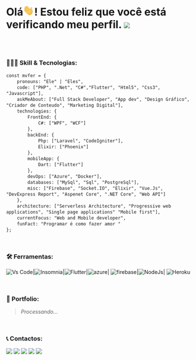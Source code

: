   <br>
    <h1>
        Olá<img src="https://raw.githubusercontent.com/ABSphreak/ABSphreak/master/gifs/Hi.gif" width="30px">! Estou feliz que você está verificando meu perfil.
        <img src="https://media.giphy.com/media/WUlplcMpOCEmTGBtBW/giphy.gif" width="30"> 
    </h1>
   <br>
 <br> 
 
<!-- 
<img align='right' alt="mvfernando-avatarpic" src=" link da img" height="150" style="border-radius:50%;">

**Mvuemba Fernando**, conhecido como **Elio Fernandes**. Software Developer :computer: & Web designer, estudante de Técnologias voltadas a solucionar problemas. Bem, a questão é que estou focado na solução, e trabalho com o que melhor resolve o problema. Minhas bases de programação e experiência proporcionam tanta flexibilidade, então posso trabalhar com praticamente qualquer linguagem ou tecnologia desde que resolvam o problema da melhor forma e no menor tempo possível...
<br> 

<!-- Quando criar o código no terminal ativar essa sessão
### 📫 Sobre mim: terminal

Pick a slot if you'd like to meet me and chat about anything you are passionate about - but make sure to describe the agenda
<a href="https://calendly.com/anmol098/30min" target="_blank"><img width="498" alt="meet_link" src="https://user-images.githubusercontent.com/15426564/144297439-f530f383-e73e-41e0-9914-a9b7d3f432e5.png"></a>
👇 Hit in your console or terminal to connect with me.
```bash
npx mvfern
```
**👆 This command line tool can be found at [npx anmol](https://github.com/anmol098/npx_card)**
-->

### 👨🏻‍💻 Skill & Tecnologias:

```
const mvfer = {
    pronouns: "Ele" | "Eles",
    code: ["PHP", ".Net", "C#","Flutter", "Html5", "Css3", "Javascript"],
    askMeAbout: ["Full Stack Developer", "App dev", "Design Gráfico", "Criador de Conteudo", "Marketing Digital"],
    technologies: {
        FrontEnd: {
            C#: ["WPF", "WCF"]
        },
        backEnd: {
            Php: ["Laravel", "CodeIgniter"],
            Elixir: ["Phoenix"]
        },
        mobileApp: {
            Dart: ["Flutter"]
        },
        devOps: ["Azure", "Docker"],
        databases: ["MySql", "Sql", "PostgreSql"],
        misc: ["Firebase", "Socket.IO", "Elixir", "Vue.Js", "DevExpress Report", "Aspenet Core", ".NET Core", "Web API"]
    },
    architecture: ["Serverless Architecture", "Progressive web applications", "Single page applications" "Mobile first"],
    currentFocus: "Web and Mobile developer",
    funFact: "Programar é como fazer amor "
};
```
<br> 

### 🛠️ Ferramentas:

<img title="Vs Code" src="https://img.icons8.com/fluent/48/000000/visual-studio-code-2019.png" alt="Vs Code" width="40" height="40"/>|<img title="Insomnia" alt="Insomnia" src="https://s3.amazonaws.com/s3.roaringapps.com/assets/icons/1561251841927-Insomnia.png" alt="git" width="40" height="40"/>|<img title="Flutter" alt="Flutter" src="https://www.vectorlogo.zone/logos/flutterio/flutterio-icon.svg" width="40" height="40"/>|<img title= "Elixir" src="https://cdn.icon-icons.com/icons2/2699/PNG/512/elixir_lang_logo_icon_169207.png" alt="azure" width="40" height="40"/>| <img src="https://www.vectorlogo.zone/logos/firebase/firebase-icon.svg" alt="firebase" width="40" height="40"/>|<img title="NodeJs" alt="NodeJs" width="40px" src="https://seeklogo.com/images/N/nodejs-logo-FBE122E377-seeklogo.com.png">| <img title="Heroku" alt="Heroku" width="40px" src="https://img.icons8.com/color/48/000000/heroku.png"> 


<br> 

### 🚀 Portfolio:

> *Processando...*

<!--
  <a href="https://github.com/mvfernando">
  <img align="left" height="200em" src="https://github-readme-stats.vercel.app/api?username=mvfernando&show_icons=true&theme=dark&include_all_commits=true&count_private=true"/>
  <!-- Tabela que mostra as linguagens que usas no git
Ativar quando começar a colocar projetos novos
<img height="180em" src="https://github-readme-stats.vercel.app/api/top-langs/?username=rafaballerini&layout=compact&langs_count=7&theme=dracula"/>--> 
  
  <!--  Gif coding at home
  <img align="right" alt="mvfernando-avatarpic" src="https://media.giphy.com/media/M9gbBd9nbDrOTu1Mqx/giphy.gif" width="200" style="border-radius:50px;">
  --> 
  
<!--
<details>
  <summary>☝🏽Click☝🏽</summary>
  <pre>
   🤷🏽‍♂️
  </pre>
</details>

----
 Conecção com outros povos
  <img src="https://media.giphy.com/media/LnQjpWaON8nhr21vNW/giphy.gif" width="60"> <em><b>I love connecting with different people</b> so if you want to say <b>hi, I'll be happy to meet you more!</b> 😊</em>
:waka-->
<br>
  
<!--
### <img src="https://media.giphy.com/media/LnQjpWaON8nhr21vNW/giphy.gif" width="60"> <em><b> Adoro me conectar com pessoas diferentes</b>, então se você quiser dizer <b>oi, ficarei feliz em conhecê-lo mais!</b> 😊</em> -->
### 📞 Contactos: 

<div> 
  <a href = "mailto:mvuembafernandosb28@gmail.com"><img src="https://img.shields.io/badge/-Gmail-%23333?style=for-the-badge&logo=gmail&logoColor=white" target="_blank"></a>
   <a href="https://t.me/elio_fernandes" target="_blank"><img src="https://img.shields.io/badge/Telegram-2CA5E0?style=for-the-badge&logo=telegram&logoColor=white" target="_blank"></a> 
  <a href="https://www.linkedin.com/in/mvfernando" target="_blank"><img src="https://img.shields.io/badge/-LinkedIn-%230077B5?style=for-the-badge&logo=linkedin&logoColor=white" target="_blank"></a> 
  <a href="https://instagram.com/mvfernando__" target="_blank"><img src="https://img.shields.io/badge/-Instagram-%23E4405F?style=for-the-badge&logo=instagram&logoColor=white" target="_blank"></a>
   <a href="https://twitter.com/eliofernandes28" target="_blank"><img src="https://img.shields.io/badge/Twitter-1DA1F2?style=for-the-badge&logo=twitter&logoColor=white" target="_blank"></a> 
</div>
  <!-- Efeito da cobra
  ![Snake animation](https://github.com/mvfernando/mvfernando/blob/output/github-contribution-grid-snake.svg)-->
